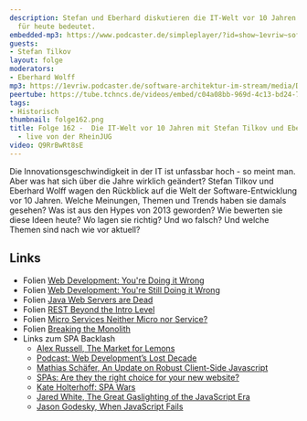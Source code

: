 ```yaml
---
description: Stefan und Eberhard diskutieren die IT-Welt vor 10 Jahren - und was sie
  für heute bedeutet.
embedded-mp3: https://www.podcaster.de/simpleplayer/?id=show~1evriw~software-architektur-im-stream~pod-83867ba016a0fa235bb3cadfcd&v=1682763853
guests:
- Stefan Tilkov
layout: folge
moderators:
- Eberhard Wolff
mp3: https://1evriw.podcaster.de/software-architektur-im-stream/media/Die_IT-Welt_vor_10_Jahren_mit_Stefan_Tilkov_und_Eberhard_Wolff_-_live_von_der_RheinJUG.mp3
peertube: https://tube.tchncs.de/videos/embed/c04a08bb-969d-4c13-bd24-7aa756520ade
tags:
- Historisch
thumbnail: folge162.png
title: Folge 162 -  Die IT-Welt vor 10 Jahren mit Stefan Tilkov und Eberhard Wolff
  - live von der RheinJUG
video: Q9RrBwRt8sE
---
```


Die Innovationsgeschwindigkeit in der IT ist unfassbar hoch - so meint
man. Aber was hat sich über die Jahre wirklich geändert? Stefan Tilkov
und Eberhard Wolff wagen den Rückblick auf die Welt der
Software-Entwicklung vor 10 Jahren. Welche Meinungen, Themen und
Trends haben sie damals gesehen? Was ist aus den Hypes von 2013
geworden? Wie bewerten sie diese Ideen heute? Wo lagen sie richtig?
Und wo falsch? Und welche Themen sind nach wie vor aktuell?


## Links

* Folien [Web Development: You're Doing it Wrong](https://gotocon.com/berlin-2013/presentation/Web%20Development:%20You're%20Doing%20it%20Wrong)
* Folien [Web Development: You're Still Doing it Wrong](https://speakerdeck.com/stilkov/web-development-youre-still-doing-it-wrong)
* Folien [Java Web Servers are Dead](https://www.slideshare.net/ewolff/java-application-servers-are-dead)
* Folien [REST Beyond the Intro Level](https://speakerdeck.com/stilkov/rest-beyond-the-intro-level)
* Folien [ Micro Services  Neither Micro nor Service?](https://www.slideshare.net/ewolff/micro-services-neither-micro-nor-service)
* Folien [ Breaking the Monolith](https://speakerdeck.com/stilkov/breaking-the-monolith-1)
* Links zum SPA Backlash
  * [Alex Russell, The Market for
  Lemons](https://seldo.com/posts/the_case_for_frameworks)
  * [Podcast: Web Development’s Lost Decade](https://changelog.com/jsparty/263)
  * [Mathias Schäfer, An Update on Robust Client-Side
    Javascript](https://molily.de/update-on-robust-javascript/)
  * [SPAs: Are they the right choice for your new website?](https://molily.de/update-on-robust-javascript/)
  * [Kate Holterhoff: SPA Wars](https://redmonk.com/kholterhoff/2023/02/23/spa-wars/)
  * [Jared White, The Great Gaslighting of the JavaScript Era](https://www.spicyweb.dev/the-great-gaslighting-of-the-js-age/)
  * [Jason Godesky, When JavaScript Fails](https://scribe.rip/@jason.godesky/when-javascript-fails-52eef47e90db)
